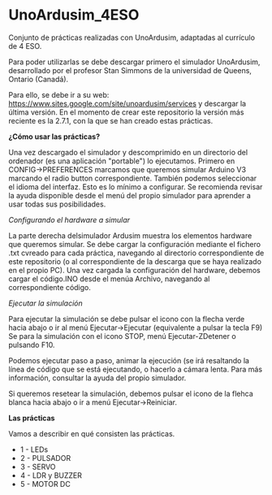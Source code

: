 # UnoArdusim_4ESO
Conjunto de prácticas realizadas con UnoArdusim, adaptadas al currículo de 4 ESO.

Para poder utilizarlas se debe descargar primero el simulador UnoArdusim, desarrollado por el profesor Stan Simmons de la universidad de Queens, Ontario (Canadá).

Para ello, se debe ir a su web:
https://www.sites.google.com/site/unoardusim/services
y descargar la última versión.
En el momento de crear este repositorio la versión más reciente es la 2.7.1, con la que se han creado estas prácticas.

**¿Cómo usar las prácticas?**

Una vez descargado el simulador y descomprimido en un directorio del ordenador (es una aplicación "portable") lo ejecutamos.
Primero en CONFIG->PREFERENCES marcamos que queremos simular Arduino V3 marcando el radio button correspondiente. También podemos seleccionar el idioma del interfaz. Esto es lo mínimo a configurar. Se recomienda revisar la ayuda disponible desde el menú del propio simulador para aprender a usar todas sus posibilidades.

_Configurando el hardware a simular_

La parte derecha delsimulador Ardusim muestra los elementos hardware que queremos simular. Se debe cargar la configuración mediante el fichero .txt cvreado para cada práctica, navegando al directorio correspondiente de este repositorio (o al correspondiente de la descarga que se haya realizado en el propio PC).
Una vez cargada la configuración del hardware, debemos cargar el código.INO desde el menúa Archivo, navegando al correspondiente código.

_Ejecutar la simulación_

Para ejecutar la simulación se debe pulsar el icono con la flecha verde hacia abajo o ir al menú Ejecutar->Ejecutar (equivalente a pulsar la tecla F9)
Se para la simulación con el icono STOP, menú Ejecutar-ZDetener o pulsando F10.

Podemos ejecutar paso a paso, animar la ejecución (se irá resaltando la línea de código que se está ejecutando, o hacerlo a cámara lenta. Para más información, consultar la ayuda del propio simulador.

Si queremos resetear la simulación, debemos pulsar el icono de la flehca blanca hacia abajo o ir a menú Ejecutar->Reiniciar.

**Las prácticas**

Vamos a describir en qué consisten las prácticas.

- 1 - LEDs
- 2 - PULSADOR
- 3 - SERVO
- 4 - LDR y BUZZER
- 5 - MOTOR DC




